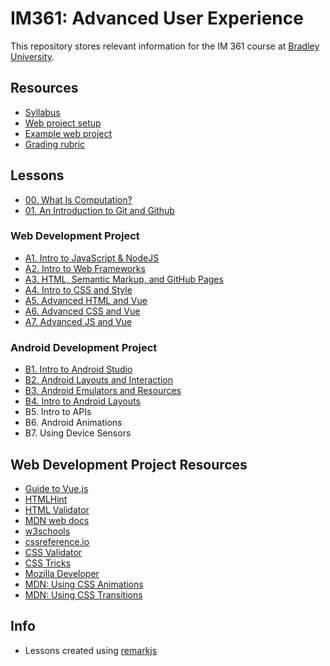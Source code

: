 # IM361: Advanced User Experience

This repository stores relevant information for the IM 361 course at [Bradley University](https://www.bradley.edu/).

## Resources

* [Syllabus](./syllabus.md)
* [Web project setup](./web-setup.md)
* [Example web project](./examples/web)
* [Grading rubric](./rubric)

## Lessons

* [00. What Is Computation?](https://steverichey.github.io/im361/lessons/00-what-is-computation.html)
* [01. An Introduction to Git and Github](https://steverichey.github.io/im361/lessons/01-intro-to-git.html)

### Web Development Project

* [A1. Intro to JavaScript & NodeJS](https://steverichey.github.io/im361/lessons/A1-node-js.html)
* [A2. Intro to Web Frameworks](https://steverichey.github.io/im361/lessons/A2-web-frameworks.html)
* [A3. HTML, Semantic Markup, and GitHub Pages](https://steverichey.github.io/im361/lessons/A3-html.html)
* [A4. Intro to CSS and Style](https://steverichey.github.io/im361/lessons/A4-css.html)
* [A5. Advanced HTML and Vue](https://steverichey.github.io/im361/lessons/A5-vue-and-html.html)
* [A6. Advanced CSS and Vue](https://steverichey.github.io/im361/lessons/A6-css-vue.html)
* [A7. Advanced JS and Vue](https://steverichey.github.io/im361/lessons/A7-js-and-vue.html)

### Android Development Project

* [B1. Intro to Android Studio](https://steverichey.github.io/im361/lessons/B1-intro-to-android-studio.html)
* [B2. Android Layouts and Interaction](https://steverichey.github.io/im361/lessons/B2-android-layouts-and-interaction.html)
* [B3. Android Emulators and Resources](https://steverichey.github.io/im361/lessons/B3-android-emulators-and-resources.html)
* [B4. Intro to Android Layouts](https://steverichey.github.io/im361/lessons/B4-android-layouts.html)
* B5. Intro to APIs
* B6. Android Animations
* B7. Using Device Sensors

## Web Development Project Resources

* [Guide to Vue.js](https://vuejs.org/v2/guide/)
* [HTMLHint](https://htmlhint.io/)
* [HTML Validator](https://validator.w3.org/#validate_by_input)
* [MDN web docs](https://developer.mozilla.org)
* [w3schools](https://www.w3schools.com/)
* [cssreference.io](https://cssreference.io/)
* [CSS Validator](https://jigsaw.w3.org/css-validator/)
* [CSS Tricks](https://css-tricks.com/)
* [Mozilla Developer](https://developer.mozilla.org/en-US/docs/Web/CSS)
* [MDN: Using CSS Animations](https://developer.mozilla.org/en-US/docs/Web/CSS/CSS_Animations/Using_CSS_animations)
* [MDN: Using CSS Transitions](https://developer.mozilla.org/en-US/docs/Web/CSS/CSS_Transitions/Using_CSS_transitions)

## Info

* Lessons created using [remarkjs](https://github.com/gnab/remark)
